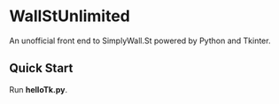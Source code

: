 # WallStUnlimited
An unofficial front end to SimplyWall.St powered by Python and Tkinter.

## Quick Start
Run **helloTk.py**.
